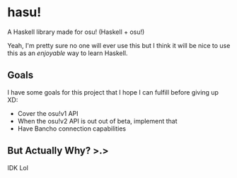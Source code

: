 # hasu!
A Haskell library made for osu! (Haskell + osu!)

Yeah, I'm pretty sure no one will ever use this but I think it will be nice
to use this as an *enjoyable* way to learn Haskell.

## Goals
I have some goals for this project that I hope I can fulfill before giving up XD:
- Cover the osu!v1 API
- When the osu!v2 API is out out of beta, implement that
- Have Bancho connection capabilities

## But Actually Why? >.>
IDK Lol

